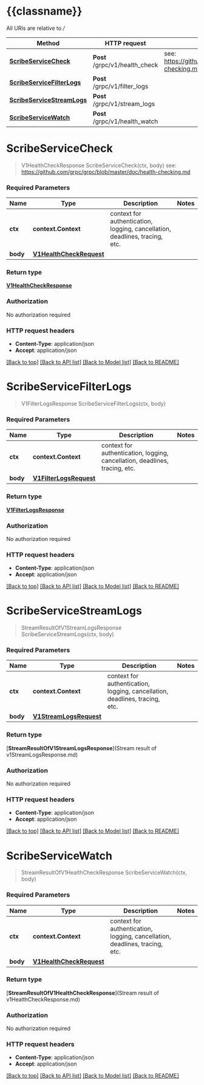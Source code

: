# {{classname}}

All URIs are relative to */*

Method | HTTP request | Description
------------- | ------------- | -------------
[**ScribeServiceCheck**](ScribeServiceApi.md#ScribeServiceCheck) | **Post** /grpc/v1/health_check | see: https://github.com/grpc/grpc/blob/master/doc/health-checking.md
[**ScribeServiceFilterLogs**](ScribeServiceApi.md#ScribeServiceFilterLogs) | **Post** /grpc/v1/filter_logs | 
[**ScribeServiceStreamLogs**](ScribeServiceApi.md#ScribeServiceStreamLogs) | **Post** /grpc/v1/stream_logs | 
[**ScribeServiceWatch**](ScribeServiceApi.md#ScribeServiceWatch) | **Post** /grpc/v1/health_watch | 

# **ScribeServiceCheck**
> V1HealthCheckResponse ScribeServiceCheck(ctx, body)
see: https://github.com/grpc/grpc/blob/master/doc/health-checking.md

### Required Parameters

Name | Type | Description  | Notes
------------- | ------------- | ------------- | -------------
 **ctx** | **context.Context** | context for authentication, logging, cancellation, deadlines, tracing, etc.
  **body** | [**V1HealthCheckRequest**](V1HealthCheckRequest.md)|  | 

### Return type

[**V1HealthCheckResponse**](v1HealthCheckResponse.md)

### Authorization

No authorization required

### HTTP request headers

 - **Content-Type**: application/json
 - **Accept**: application/json

[[Back to top]](#) [[Back to API list]](../README.md#documentation-for-api-endpoints) [[Back to Model list]](../README.md#documentation-for-models) [[Back to README]](../README.md)

# **ScribeServiceFilterLogs**
> V1FilterLogsResponse ScribeServiceFilterLogs(ctx, body)


### Required Parameters

Name | Type | Description  | Notes
------------- | ------------- | ------------- | -------------
 **ctx** | **context.Context** | context for authentication, logging, cancellation, deadlines, tracing, etc.
  **body** | [**V1FilterLogsRequest**](V1FilterLogsRequest.md)|  | 

### Return type

[**V1FilterLogsResponse**](v1FilterLogsResponse.md)

### Authorization

No authorization required

### HTTP request headers

 - **Content-Type**: application/json
 - **Accept**: application/json

[[Back to top]](#) [[Back to API list]](../README.md#documentation-for-api-endpoints) [[Back to Model list]](../README.md#documentation-for-models) [[Back to README]](../README.md)

# **ScribeServiceStreamLogs**
> StreamResultOfV1StreamLogsResponse ScribeServiceStreamLogs(ctx, body)


### Required Parameters

Name | Type | Description  | Notes
------------- | ------------- | ------------- | -------------
 **ctx** | **context.Context** | context for authentication, logging, cancellation, deadlines, tracing, etc.
  **body** | [**V1StreamLogsRequest**](V1StreamLogsRequest.md)|  | 

### Return type

[**StreamResultOfV1StreamLogsResponse**](Stream result of v1StreamLogsResponse.md)

### Authorization

No authorization required

### HTTP request headers

 - **Content-Type**: application/json
 - **Accept**: application/json

[[Back to top]](#) [[Back to API list]](../README.md#documentation-for-api-endpoints) [[Back to Model list]](../README.md#documentation-for-models) [[Back to README]](../README.md)

# **ScribeServiceWatch**
> StreamResultOfV1HealthCheckResponse ScribeServiceWatch(ctx, body)


### Required Parameters

Name | Type | Description  | Notes
------------- | ------------- | ------------- | -------------
 **ctx** | **context.Context** | context for authentication, logging, cancellation, deadlines, tracing, etc.
  **body** | [**V1HealthCheckRequest**](V1HealthCheckRequest.md)|  | 

### Return type

[**StreamResultOfV1HealthCheckResponse**](Stream result of v1HealthCheckResponse.md)

### Authorization

No authorization required

### HTTP request headers

 - **Content-Type**: application/json
 - **Accept**: application/json

[[Back to top]](#) [[Back to API list]](../README.md#documentation-for-api-endpoints) [[Back to Model list]](../README.md#documentation-for-models) [[Back to README]](../README.md)

